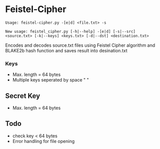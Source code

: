 # Feistel-Cipher

```Usage: feistel-cipher.py -[e|d] <file.txt> -s```


```New usage: feistel_cipher.py [-h|--help] -[e|d] [-s|--src] <source.txt> [-k|--keys] <keys.txt> [-d|--dst] <destination.txt>```


Encodes and decodes source.txt files using Feistel Cipher algorithm and 
BLAKE2b hash function and saves result into desination.txt

### Keys
- Max. length = 64 bytes
- Multiple keys seperated by space " "

## Secret Key
- Max. length = 64 bytes

## Todo
- check key < 64 bytes
- Error handling for file opening